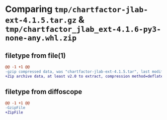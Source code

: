 # Comparing `tmp/chartfactor-jlab-ext-4.1.5.tar.gz` & `tmp/chartfactor_jlab_ext-4.1.6-py3-none-any.whl.zip`

## filetype from file(1)

```diff
@@ -1 +1 @@
-gzip compressed data, was "chartfactor-jlab-ext-4.1.5.tar", last modified: Wed Apr  5 20:33:11 2023, max compression
+Zip archive data, at least v2.0 to extract, compression method=deflate
```

## filetype from diffoscope

```diff
@@ -1 +1 @@
-GzipFile
+ZipFile
```


